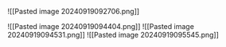 ![[Pasted image 20240919092706.png]]

![[Pasted image 20240919094404.png]]
![[Pasted image 20240919094531.png]]
![[Pasted image 20240919095545.png]]
